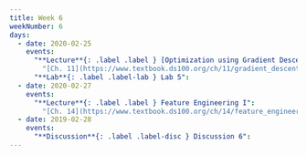 ```yaml
---
title: Week 6
weekNumber: 6
days:
  - date: 2020-02-25
    events:
      "**Lecture**{: .label .label } [Optimization using Gradient Descent](https://drive.google.com/open?id=1koxrfbqSkvye2FSqg9RqsB_vtKI08gCX) ([code](http://data100.datahub.berkeley.edu/hub/user-redirect/git-sync?repo=https://github.com/DS-100/sp20&subPath=lecture/lec10/)) ([Interactive Notebook](../resources/assets/lectures/lec11/Lec11.html)) ([Bonus PyTorch Tutorial](https://pytorch.org/tutorials/beginner/deep_learning_60min_blitz.html))":
        "[Ch. 11](https://www.textbook.ds100.org/ch/11/gradient_descent.html)"
      "**Lab**{: .label .label-lab } Lab 5":
  - date: 2020-02-27
    events:
      "**Lecture**{: .label .label } Feature Engineering I":
        "[Ch. 14](https://www.textbook.ds100.org/ch/14/feature_engineering.html)"
  - date: 2019-02-28
    events:
      "**Discussion**{: .label .label-disc } Discussion 6":
---
```

